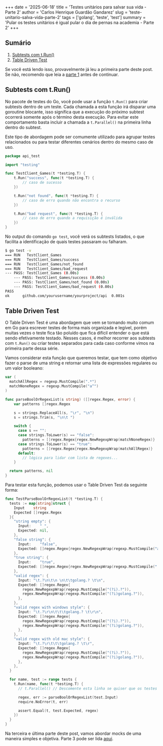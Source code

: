 +++
date = '2025-06-18'
title = 'Testes unitários para salvar sua vida - Parte 2'
author = 'Carlos Henrique Guardão Gandarez'
slug = 'teste-unitario-salva-vida-parte-2'
tags = ['golang', 'teste', 'test']
summary = 'Pular os testes unitários é igual pular o dia de pernas na academia - Parte 2'
+++

## Sumário

1. [Subtests com t.Run()](#subtests-com-trun)
2. [Table Driven Test](#table-driven-test)

Se você está lendo isso, provavelmente já leu a primeira parte deste post. Se não, recomendo que leia a [parte 1](/posts/teste-unitario-salva-vida-parte-1) antes de continuar.

## Subtests com t.Run()

No pacote de testes do Go, você pode usar a função `t.Run()` para criar subtests dentro de um teste. Cada chamada a esta função irá disparar uma goroutine blocante, isso significa que a execução do próximo subtest ocorrerá somente após o término desta execução. Para evitar este comportamento basta incluir a chamada a `t.Parallel()` na primeira linha dentro do subtest. 

Este tipo de abordagem pode ser comumente utilizado para agrupar testes relacionados ou para testar diferentes cenários dentro do mesmo caso de uso.

```go
package api_test

import "testing"

func TestClient_Games(t *testing.T) {
    t.Run("success", func(t *testing.T) {
        // caso de sucesso
    })

    t.Run("not found", func(t *testing.T) {
        // caso de erro quando não encontra o recurso
    })

    t.Run("bad request", func(t *testing.T) {
        // caso de erro quando a requisição é inválida
    })
}
```

No output do comando `go test`, você verá os subtests listados, o que facilita a identificação de quais testes passaram ou falharam.

```bash
$ go test -v
=== RUN   TestClient_Games
=== RUN   TestClient_Games/success
=== RUN   TestClient_Games/not_found
=== RUN   TestClient_Games/bad_request
--- PASS: TestClient_Games (0.00s)
    --- PASS: TestClient_Games/success (0.00s)
    --- PASS: TestClient_Games/not_found (0.00s)
    --- PASS: TestClient_Games/bad_request (0.00s)
PASS
ok      github.com/yourusername/yourproject/api  0.001s
```

## Table Driven Test

O Table Driven Test é uma abordagem que vem se tornando muito comum em Go para escrever testes de forma mais organizada e legível, porém muitas vezes o teste fica tão poluído que fica difícil entender o que está sendo efetivamente testado. Nesses casos, é melhor recorrer aos subtests com `t.Run()` ou criar testes separados para cada caso conforme vimos na primeira parte dessa série.

Vamos considerar esta função que queremos testar, que tem como objetivo fazer o parse de uma string e retornar uma lista de expressões regulares ou um valor booleano:

```go
var (
  matchAllRegex = regexp.MustCompile(".*")
  matchNoneRegex = regexp.MustCompile("a^")
)

func parseBoolOrRegexList(s string) ([]regex.Regex, error) {
    var patterns []regex.Regex

    s = strings.ReplaceAll(s, "\r", "\n")
    s = strings.Trim(s, "\n\t ")

    switch {
      case s == "":
      case strings.ToLower(s) == "false":
        patterns = []regex.Regex{regex.NewRegexpWrap(matchNoneRegex)}
      case strings.ToLower(s) == "true":
        patterns = []regex.Regex{regex.NewRegexpWrap(matchAllRegex)}
      default:
        // lógica para lidar com lista de regexes...
    }

  return patterns, nil
}
```

Para testar esta função, podemos usar o Table Driven Test da seguinte forma:

```go
func TestParseBoolOrRegexList(t *testing.T) {
  tests := map[string]struct {
    Input    string
    Expected []regex.Regex
  }{
    "string empty": {
      Input:    " ",
      Expected: nil,
    },
    "false string": {
      Input:    "false",
      Expected: []regex.Regex{regex.NewRegexpWrap(regexp.MustCompile("a^"))},
    },
    "true string": {
      Input:    "true",
      Expected: []regex.Regex{regex.NewRegexpWrap(regexp.MustCompile(".*"))},
    },
    "valid regex": {
      Input: "\t.?\n\t\n \n\t\tgolang.? \t\n",
      Expected: []regex.Regex{
        regex.NewRegexpWrap(regexp.MustCompile("(?i).?")),
        regex.NewRegexpWrap(regexp.MustCompile("(?i)golang.?")),
      },
    },
    "valid regex with windows style": {
      Input: "\t.?\r\n\t\t\tgolang.? \t\r\n",
      Expected: []regex.Regex{
        regex.NewRegexpWrap(regexp.MustCompile("(?i).?")),
        regex.NewRegexpWrap(regexp.MustCompile("(?i)golang.?")),
      },
    },
    "valid regex with old mac style": {
      Input: "\t.?\r\t\t\tgolang.? \t\r",
      Expected: []regex.Regex{
        regex.NewRegexpWrap(regexp.MustCompile("(?i).?")),
        regex.NewRegexpWrap(regexp.MustCompile("(?i)golang.?")),
      },
    },
  }

  for name, test := range tests {
    t.Run(name, func(t *testing.T) {
      // t.Parallel() // Descomente esta linha se quiser que os testes rodem em paralelo

      regex, err := parseBoolOrRegexList(test.Input)
      require.NoError(t, err)

      assert.Equal(t, test.Expected, regex)
    })
  }
}
```

Na terceira e última parte deste post, vamos abordar mocks de uma maneira simples e objetiva. Parte 3 pode ser lida [aqui](/posts/teste-unitario-salva-vida-parte-3).
